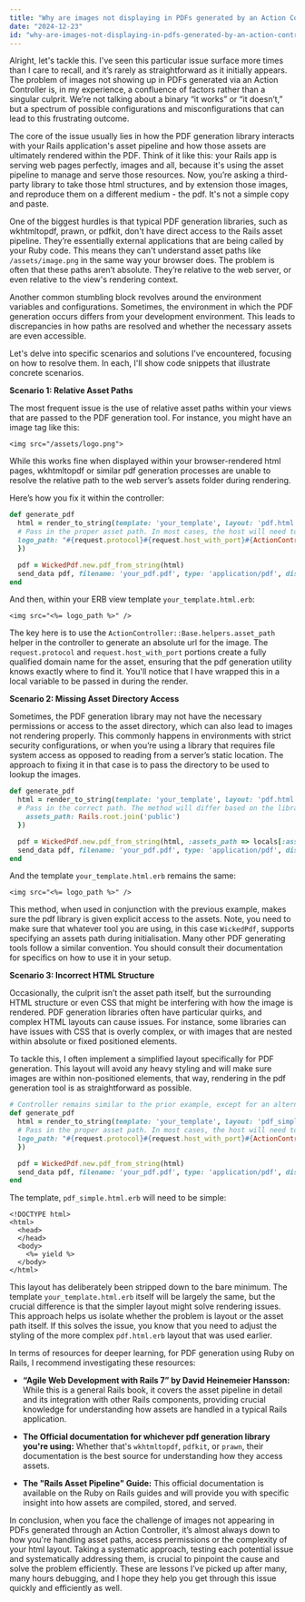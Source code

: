 ```yaml
---
title: "Why are images not displaying in PDFs generated by an Action Controller?"
date: "2024-12-23"
id: "why-are-images-not-displaying-in-pdfs-generated-by-an-action-controller"
---
```


Alright, let's tackle this. I've seen this particular issue surface more times than I care to recall, and it’s rarely as straightforward as it initially appears. The problem of images not showing up in PDFs generated via an Action Controller is, in my experience, a confluence of factors rather than a singular culprit. We’re not talking about a binary “it works” or “it doesn’t,” but a spectrum of possible configurations and misconfigurations that can lead to this frustrating outcome.

The core of the issue usually lies in how the PDF generation library interacts with your Rails application's asset pipeline and how those assets are ultimately rendered within the PDF. Think of it like this: your Rails app is serving web pages perfectly, images and all, because it's using the asset pipeline to manage and serve those resources. Now, you’re asking a third-party library to take those html structures, and by extension those images, and reproduce them on a different medium - the pdf. It's not a simple copy and paste.

One of the biggest hurdles is that typical PDF generation libraries, such as wkhtmltopdf, prawn, or pdfkit, don't have direct access to the Rails asset pipeline. They’re essentially external applications that are being called by your Ruby code. This means they can't understand asset paths like `/assets/image.png` in the same way your browser does. The problem is often that these paths aren’t absolute. They’re relative to the web server, or even relative to the view's rendering context.

Another common stumbling block revolves around the environment variables and configurations. Sometimes, the environment in which the PDF generation occurs differs from your development environment. This leads to discrepancies in how paths are resolved and whether the necessary assets are even accessible.

Let's delve into specific scenarios and solutions I’ve encountered, focusing on how to resolve them. In each, I'll show code snippets that illustrate concrete scenarios.

**Scenario 1: Relative Asset Paths**

The most frequent issue is the use of relative asset paths within your views that are passed to the PDF generation tool. For instance, you might have an image tag like this:

```erb
<img src="/assets/logo.png">
```

While this works fine when displayed within your browser-rendered html pages, wkhtmltopdf or similar pdf generation processes are unable to resolve the relative path to the web server’s assets folder during rendering.

Here’s how you fix it within the controller:

```ruby
def generate_pdf
  html = render_to_string(template: 'your_template', layout: 'pdf.html.erb', locals: {
  # Pass in the proper asset path. In most cases, the host will need to be set up correctly
  logo_path: "#{request.protocol}#{request.host_with_port}#{ActionController::Base.helpers.asset_path('logo.png')}"
  })

  pdf = WickedPdf.new.pdf_from_string(html)
  send_data pdf, filename: 'your_pdf.pdf', type: 'application/pdf', disposition: 'inline'
end
```

And then, within your ERB view template `your_template.html.erb`:

```erb
<img src="<%= logo_path %>" />
```

The key here is to use the `ActionController::Base.helpers.asset_path` helper in the controller to generate an absolute url for the image. The `request.protocol` and `request.host_with_port` portions create a fully qualified domain name for the asset, ensuring that the pdf generation utility knows exactly where to find it. You'll notice that I have wrapped this in a local variable to be passed in during the render.

**Scenario 2: Missing Asset Directory Access**

Sometimes, the PDF generation library may not have the necessary permissions or access to the asset directory, which can also lead to images not rendering properly. This commonly happens in environments with strict security configurations, or when you’re using a library that requires file system access as opposed to reading from a server’s static location. The approach to fixing it in that case is to pass the directory to be used to lookup the images.

```ruby
def generate_pdf
  html = render_to_string(template: 'your_template', layout: 'pdf.html.erb', locals: {
  # Pass in the correct path. The method will differ based on the library used.
    assets_path: Rails.root.join('public')
  })

  pdf = WickedPdf.new.pdf_from_string(html, :assets_path => locals[:assets_path])
  send_data pdf, filename: 'your_pdf.pdf', type: 'application/pdf', disposition: 'inline'
end
```

And the template `your_template.html.erb` remains the same:

```erb
<img src="<%= logo_path %>" />
```

This method, when used in conjunction with the previous example, makes sure the pdf library is given explicit access to the assets. Note, you need to make sure that whatever tool you are using, in this case `WickedPdf`, supports specifying an assets path during initialisation. Many other PDF generating tools follow a similar convention. You should consult their documentation for specifics on how to use it in your setup.

**Scenario 3: Incorrect HTML Structure**

Occasionally, the culprit isn’t the asset path itself, but the surrounding HTML structure or even CSS that might be interfering with how the image is rendered. PDF generation libraries often have particular quirks, and complex HTML layouts can cause issues. For instance, some libraries can have issues with CSS that is overly complex, or with images that are nested within absolute or fixed positioned elements.

To tackle this, I often implement a simplified layout specifically for PDF generation. This layout will avoid any heavy styling and will make sure images are within non-positioned elements, that way, rendering in the pdf generation tool is as straightforward as possible.

```ruby
# Controller remains similar to the prior example, except for an alternate layout
def generate_pdf
  html = render_to_string(template: 'your_template', layout: 'pdf_simple.html.erb', locals: {
  # Pass in the proper asset path. In most cases, the host will need to be set up correctly
  logo_path: "#{request.protocol}#{request.host_with_port}#{ActionController::Base.helpers.asset_path('logo.png')}"
  })

  pdf = WickedPdf.new.pdf_from_string(html)
  send_data pdf, filename: 'your_pdf.pdf', type: 'application/pdf', disposition: 'inline'
end
```

The template, `pdf_simple.html.erb` will need to be simple:

```erb
<!DOCTYPE html>
<html>
  <head>
  </head>
  <body>
    <%= yield %>
  </body>
</html>
```

This layout has deliberately been stripped down to the bare minimum. The template `your_template.html.erb` itself will be largely the same, but the crucial difference is that the simpler layout might solve rendering issues. This approach helps us isolate whether the problem is layout or the asset path itself. If this solves the issue, you know that you need to adjust the styling of the more complex `pdf.html.erb` layout that was used earlier.

In terms of resources for deeper learning, for PDF generation using Ruby on Rails, I recommend investigating these resources:

*   **“Agile Web Development with Rails 7” by David Heinemeier Hansson:** While this is a general Rails book, it covers the asset pipeline in detail and its integration with other Rails components, providing crucial knowledge for understanding how assets are handled in a typical Rails application.

*   **The Official documentation for whichever pdf generation library you're using:** Whether that's `wkhtmltopdf`, `pdfkit`, or `prawn`, their documentation is the best source for understanding how they access assets.

*   **The "Rails Asset Pipeline" Guide:** This official documentation is available on the Ruby on Rails guides and will provide you with specific insight into how assets are compiled, stored, and served.

In conclusion, when you face the challenge of images not appearing in PDFs generated through an Action Controller, it’s almost always down to how you're handling asset paths, access permissions or the complexity of your html layout. Taking a systematic approach, testing each potential issue and systematically addressing them, is crucial to pinpoint the cause and solve the problem efficiently. These are lessons I’ve picked up after many, many hours debugging, and I hope they help you get through this issue quickly and efficiently as well.
